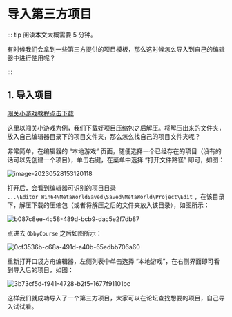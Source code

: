 # 导入第三方项目

::: tip 阅读本文大概需要 5 分钟。

有时候我们会拿到一些第三方提供的项目模板，那么这时候怎么导入到自己的编辑器中进行使用呢？

:::

## 1. 导入项目

[闯关小游戏教程点击下载](https://learning.ark.online/obby-course/game-description.html) 

这里以闯关小游戏为例，我们下载好项目压缩包之后解压。将解压出来的文件夹，放入自己编辑器目录下的项目文件夹，那么怎么找自己的项目文件夹呢？

非常简单，在编辑器的 “本地游戏” 页面，随便选择一个已经存在的项目（没有的话可以先创建一个项目），单击右键，在菜单中选择 “打开文件路径” 即可，如图：

![image-20230528153120118](https://arkimg.ark.online/image-20230528153120118.webp)

打开后，会看到编辑器可识别的项目目录 `...\Editor_Win64\MetaWorldSaved\Saved\MetaWorld\Project\Edit` ，在该目录下，解压下载的压缩包（或者将解压之后的文件夹放入该目录），如图所示：

![b087c8ee-4c58-489d-bcb9-dac5e2f7db87](https://arkimg.ark.online/b087c8ee-4c58-489d-bcb9-dac5e2f7db87-1695293440744-2.webp)

点进去 `ObbyCourse` 之后如图所示：

![0cf3536b-c68a-491d-a40b-65edbb706a60](https://arkimg.ark.online/0cf3536b-c68a-491d-a40b-65edbb706a60.webp)

重新打开口袋方舟编辑器，左侧列表中单击选择 “本地游戏”，在右侧界面即可看到导入后的项目，如图：

![3b73cf5d-f941-4728-b2f5-1677f91101bc](https://arkimg.ark.online/3b73cf5d-f941-4728-b2f5-1677f91101bc.webp)

这样我们就成功导入了一个第三方项目，大家可以在论坛查找想要的项目，自己导入试试看。